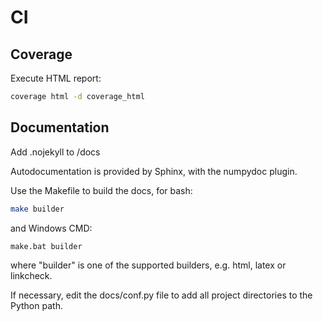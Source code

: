 # CI


## Coverage

Execute HTML report:
```bash
coverage html -d coverage_html
```


## Documentation

Add .nojekyll to /docs

Autodocumentation is provided by Sphinx, with the numpydoc plugin.

Use the Makefile to build the docs, for bash:
```bash
make builder
```
and Windows CMD:
```commandline
make.bat builder
```
where "builder" is one of the supported builders, e.g. html, latex or linkcheck.


If necessary, edit the docs/conf.py file to add all project directories to the Python path.